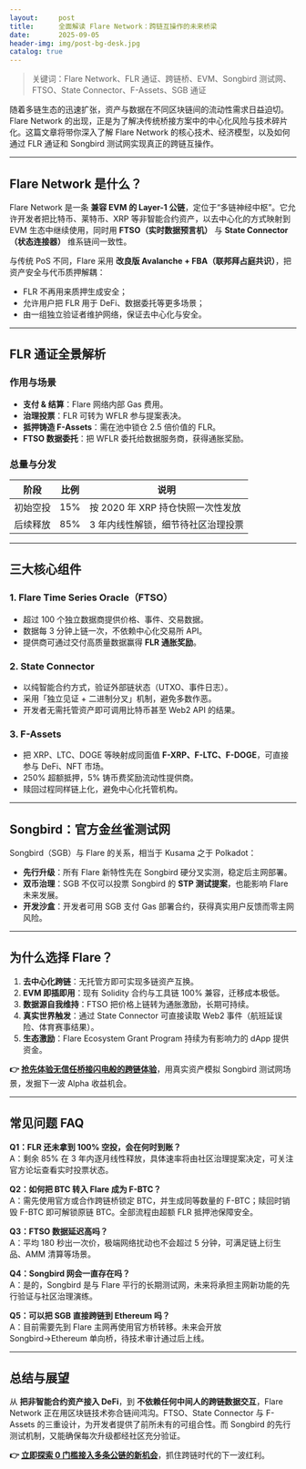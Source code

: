 ```yaml
---
layout:     post
title:      全面解读 Flare Network：跨链互操作的未来桥梁
date:       2025-09-05
header-img: img/post-bg-desk.jpg
catalog: true
---
```


> 关键词：Flare Network、FLR 通证、跨链桥、EVM、Songbird 测试网、FTSO、State Connector、F-Assets、SGB 通证

随着多链生态的迅速扩张，资产与数据在不同区块链间的流动性需求日益迫切。Flare Network 的出现，正是为了解决传统桥接方案中的中心化风险与技术碎片化。这篇文章将带你深入了解 Flare Network 的核心技术、经济模型，以及如何通过 FLR 通证和 Songbird 测试网实现真正的跨链互操作。

---

## Flare Network 是什么？

Flare Network 是一条 **兼容 EVM 的 Layer-1 公链**，定位于“多链神经中枢”。它允许开发者把比特币、莱特币、XRP 等非智能合约资产，以去中心化的方式映射到 EVM 生态中继续使用，同时用 **FTSO（实时数据预言机）** 与 **State Connector（状态连接器）** 维系链间一致性。

与传统 PoS 不同，Flare 采用 **改良版 Avalanche + FBA（联邦拜占庭共识）**，把资产安全与代币质押解耦：  
- FLR 不再用来质押生成安全；  
- 允许用户把 FLR 用于 DeFi、数据委托等更多场景；  
- 由一组独立验证者维护网络，保证去中心化与安全。

---

## FLR 通证全景解析

### 作用与场景

- **支付 & 结算**：Flare 网络内部 Gas 费用。  
- **治理投票**：FLR 可转为 WFLR 参与提案表决。  
- **抵押铸造 F-Assets**：需在池中锁仓 2.5 倍价值的 FLR。  
- **FTSO 数据委托**：把 WFLR 委托给数据服务商，获得通胀奖励。

### 总量与分发

| 阶段            | 比例   | 说明                                 |
|-----------------|--------|--------------------------------------|
| 初始空投        | 15%    | 按 2020 年 XRP 持仓快照一次性发放   |
| 后续释放        | 85%    | 3 年内线性解锁，细节待社区治理投票  |

---

## 三大核心组件

### 1. Flare Time Series Oracle（FTSO）

- 超过 100 个独立数据商提供价格、事件、交易数据。  
- 数据每 3 分钟上链一次，不依赖中心化交易所 API。  
- 提供商可通过交付高质量数据赢得 **FLR 通胀奖励**。

### 2. State Connector

- 以纯智能合约方式，验证外部链状态（UTXO、事件日志）。  
- 采用「独立见证 + 二进制分叉」机制，避免多数作恶。  
- 开发者无需托管资产即可调用比特币甚至 Web2 API 的结果。

### 3. F-Assets

- 把 XRP、LTC、DOGE 等映射成同面值 **F-XRP、F-LTC、F-DOGE**，可直接参与 DeFi、NFT 市场。  
- 250% 超额抵押，5% 铸币费奖励流动性提供商。  
- 赎回过程同样链上化，避免中心化托管机构。

---

## Songbird：官方金丝雀测试网

Songbird（SGB）与 Flare 的关系，相当于 Kusama 之于 Polkadot：

- **先行升级**：所有 Flare 新特性先在 Songbird 硬分叉实测，稳定后主网部署。  
- **双币治理**：SGB 不仅可以投票 Songbird 的 **STP 测试提案**，也能影响 Flare 未来发展。  
- **开发沙盒**：开发者可用 SGB 支付 Gas 部署合约，获得真实用户反馈而零主网风险。

---

## 为什么选择 Flare？

1. **去中心化跨链**：无托管方即可实现多链资产互换。  
2. **EVM 即插即用**：现有 Solidity 合约与工具链 100% 兼容，迁移成本极低。  
3. **数据源自我维持**：FTSO 把价格上链转为通胀激励，长期可持续。  
4. **真实世界触发**：通过 State Connector 可直接读取 Web2 事件（航班延误险、体育赛事结果）。  
5. **生态激励**：Flare Ecosystem Grant Program 持续为有影响力的 dApp 提供资金。

**👉 [抢先体验无信任桥接闪电般的跨链体验](https://okxdog.com/)**，用真实资产模拟 Songbird 测试网场景，发掘下一波 Alpha 收益机会。

---

## 常见问题 FAQ

**Q1：FLR 还未拿到 100% 空投，会在何时到账？**  
A：剩余 85% 在 3 年内逐月线性释放，具体速率将由社区治理提案决定，可关注官方论坛查看实时投票状态。

**Q2：如何把 BTC 转入 Flare 成为 F-BTC？**  
A：需先使用官方或合作跨链桥锁定 BTC，并生成同等数量的 F-BTC；赎回时销毁 F-BTC 即可解锁原链 BTC。全部流程由超额 FLR 抵押池保障安全。

**Q3：FTSO 数据延迟高吗？**  
A：平均 180 秒出一次价，极端网络扰动也不会超过 5 分钟，可满足链上衍生品、AMM 清算等场景。

**Q4：Songbird 网会一直存在吗？**  
A：是的，Songbird 是与 Flare 平行的长期测试网，未来将承担主网新功能的先行验证与社区治理演练。

**Q5：可以把 SGB 直接跨链到 Ethereum 吗？**  
A：目前需要先到 Flare 主网再使用官方桥转移。未来会开放 Songbird→Ethereum 单向桥，待技术审计通过后上线。

---

## 总结与展望

从 **把非智能合约资产接入 DeFi**，到 **不依赖任何中间人的跨链数据交互**，Flare Network 正在用区块链技术弥合链间鸿沟。FTSO、State Connector 与 F-Assets 的三重设计，为开发者提供了前所未有的可组合性。而 Songbird 的先行测试机制，又能确保每次升级都经社区充分验证。

**👉 [立即探索 0 门槛接入多条公链的新机会](https://okxdog.com/)**，抓住跨链时代的下一波红利。